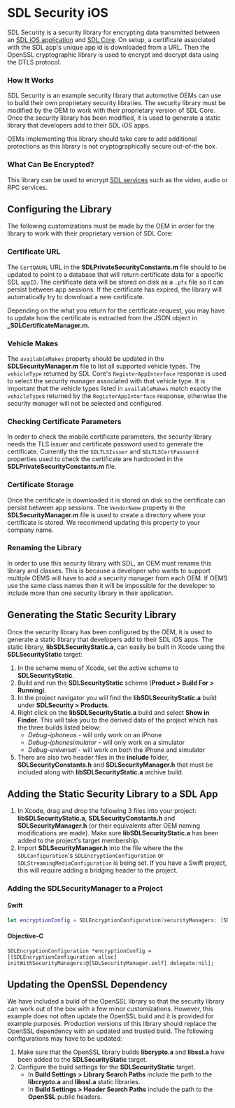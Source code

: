 # SDL Security iOS
SDL Security is a security library for encrypting data transmitted between an [SDL iOS application](https://github.com/smartdevicelink/sdl_ios) and [SDL Core](https://github.com/smartdevicelink/sdl_core). On setup, a certificate associated with the SDL app's unique app id is downloaded from a URL. Then the OpenSSL cryptographic library is used to encrypt and decrypt data using the DTLS protocol.

### How It Works
SDL Security is an example security library that automotive OEMs can use to build their own proprietary security libraries. The security library must be modified by the OEM to work with their proprietary version of SDL Core. Once the security library has been modified, it is used to generate a static library that developers add to their SDL iOS apps.

OEMs implementing this library should take care to add additional protections as this library is not cryptographically secure out-of-the box.

### What Can Be Encrypted?
This library can be used to encrypt [SDL services](https://github.com/smartdevicelink/protocol_spec#5-services) such as the video, audio or RPC services.

## Configuring the Library
The following customizations must be made by the OEM in order for the library to work with their proprietary version of SDL Core:

### Certificate URL
The `CertQAURL` URL in the **SDLPrivateSecurityConstants.m** file should to be updated to point to a database that will return certificate data for a specific SDL `appID`. The certificate data will be stored on disk as a `.pfx` file so it can persist between app sessions. If the certificate has expired, the library will automatically try to download a new certificate. 

Depending on the what you return for the certificate request, you may have to update how the certificate is extracted from the JSON object in **_SDLCertificateManager.m**.

### Vehicle Makes
The `availableMakes` property should be updated in the **SDLSecurityManager.m** file to list all supported vehicle types. The `vehicleType` returned by SDL Core's `RegisterAppInterface` response is used to select the security manager associated with that vehicle type. It is important that the vehicle types listed in `availableMakes` match exactly the `vehicleType`s returned by the `RegisterAppInterface` response, otherwise the security manager will not be selected and configured. 

### Checking Certificate Parameters
In order to check the mobile certificate parameters, the security library needs the TLS issuer and certificate password used to generate the certificate. Currently the the `SDLTLSIssuer` and `SDLTLSCertPassword` properties used to check the certificate are hardcoded in the **SDLPrivateSecurityConstants.m** file. 

### Certificate Storage
Once the certificate is downloaded it is stored on disk so the certificate can persist between app sessions. The `VendorName` property in the  **SDLSecurityManager.m** file is used to create a directory where your certificate is stored. We recommend updating this property to your company name. 

### Renaming the Library
In order to use this security library with SDL, an OEM must rename this library and classes. This is because a developer who wants to support multiple OEMS will have to add a security manager from each OEM. If OEMS use the same class names then it will be impossible for the developer to include more than one security library in their application.

## Generating the Static Security Library
Once the security library has been configured by the OEM, it is used to generate a static library that developers add to their SDL iOS apps. The static library, **libSDLSecurityStatic.a**, can easily be built in Xcode using the **SDLSecurityStatic** target:

1. In the scheme menu of Xcode, set the active scheme to **SDLSecurityStatic**.
1. Build and run the **SDLSecurityStatic** scheme (**Product > Build For > Running**). 
1. In the project navigator you will find the **libSDLSecurityStatic.a** build under **SDLSecurity > Products**.
1. Right click on the **libSDLSecurityStatic.a** build and select **Show in Finder**. This will take you to the derived data of the project which has the three builds listed below:
    * *Debug-iphoneos* - will only work on an iPhone 
    * *Debug-iphonesimulator* - will only work on a simulator
    * *Debug-universal* - will work on both the iPhone and simulator
1. There are also two header files in the **include** folder, **SDLSecurityConstants.h** and **SDLSecurityManager.h** that must be included along with **libSDLSecurityStatic.a** archive build.
    
## Adding the Static Security Library to a SDL App
1. In Xcode, drag and drop the following 3 files into your project: **libSDLSecurityStatic.a**, **SDLSecurityConstants.h** and **SDLSecurityManager.h** (or their equivalents after OEM naming modifications are made). Make sure **libSDLSecurityStatic.a** has been added to the project's target membership.  
1. Import **SDLSecurityManager.h** into the file where the the `SDLConfiguration`'s `SDLEncryptionConfiguration` or `SDLStreamingMediaConfiguration` is being set. If you have a Swift project, this will require adding a bridging header to the project.

### Adding the SDLSecurityManager to a Project
#### Swift
```swift
let encryptionConfig = SDLEncryptionConfiguration(securityManagers: [SDLSecurityManager.self]], delegate: nil)
```

#### Objective-C
```objc
SDLEncryptionConfiguration *encryptionConfig = [[SDLEncryptionConfiguration alloc] initWithSecurityManagers:@[SDLSecurityManager.self] delegate:nil];
```

## Updating the OpenSSL Dependency
We have included a build of the OpenSSL library so that the security library can work out of the box with a few minor customizations. However, this example does not often update the OpenSSL build and it is provided for example purposes. Production versions of this library should replace the OpenSSL dependency with an updated and trusted build. The following configurations may have to be updated:

1. Make sure that the OpenSSL library builds **libcrypto.a** and **libssl.a** have been added to the **SDLSecurityStatic** target.
1. Configure the build settings for the **SDLSecurityStatic** target.
    * In **Build Settings > Library Search Paths** include the path to the **libcrypto.a** and **libssl.a** static libraries.
    * In **Build Settings > Header Search Paths** include the path to the **OpenSSL** public headers.
